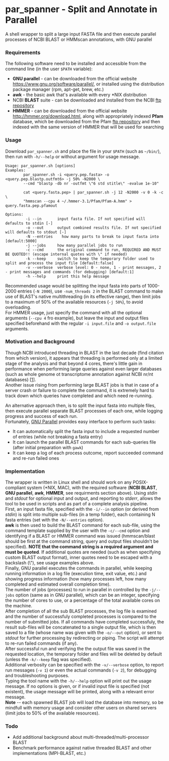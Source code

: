# par_spanner - Split and Annotate in Parallel
A shell wrapper to split a large input FASTA file and then execute parallel processes of NCBI BLAST or HMMscan annotations, with GNU parallel

### Requirements
The following software need to be installed and accessible from the command line (in the user `$PATH` variable):
* **GNU parallel** - can be downloaded from the official website <https://www.gnu.org/software/parallel/>, or installed using the distribution package manager (rpm, apt-get, brew, etc.)
* **awk** - the basic awk that's available with every \*NIX distribution
* NCBI **BLAST** suite - can be downloaded and installed from the NCBI [ftp repository](http://bit.ly/ncbiftp)
* **HMMER** - can be downloaded from the official website <http://hmmer.org/download.html>, along with appropriately indexed **Pfam** database, which be downloaded from the Pfam [ftp repository](bit.ly/pfamftp) and then indexed with the same version of HMMER that will be used for searching  


### Usage
Download `par_spanner.sh` and place the file in your `$PATH` (such as `~/bin/`), then run with `-h/--help` or without argument for usage message.
```
Usage: par_spanner.sh [options]
Examples: 
        par_spanner.sh -i <query.pep.fasta> -o <query.pep.blastp.outfmt6> -j 50% -N2000 \
        --cmd "blastp -db nr -outfmt \"6 std stitle\" -evalue 1e-10"
        
        cat <query.fasta.pep> | par_spanner.sh -j 12 -N2000 -v 0 -k -c \
        "hmmscan --cpu 4 ~/.hmmer-3.1/Pfam/Pfam-A.hmm" > query.fasta.pep.pfamout
        
Options:
         -i --in       input fasta file. If not specified will defaults to stdin [-]
         -o --out      output combined results file. If not specified will defaults to stdout [-]
         -N --entries    how many parts to break to input fasta into [default:5000]
         -j --jobs     how many parallel jobs to run
         -c --cmd      the original command to run, REQUIRED AND MUST BE QUOTED!! (escape internal quotes with \" if needed)
         -k --keep     switch to keep the temporary folder used to split and process the input file [default:false]
         -v --verbose  verbose level: 0 - none, 1 - print messages, 2 - print messages and commands (for debugging) [default:1]
         -h --help     print this help message
```
Recommended usage would be splitting the input fasta into parts of 1000-2000 entries (`-N 2000`), use `-num_threads 2` in the BLAST command to make use of BLAST's native multithreading (in its effective range), then limit jobs to a maximum of 50% of the available resources (`-j 50%`), to avoid overloading.  
For HMMER usage, just specify the command with all the optional arguments (`--cpu 4` fro example), but leave the input and output files specified beforehand with the regular `-i input.file` and `-o output.file` arguments.

### Motivation and Background
Though NCBI introduced threading in BLAST in the last decade (find citation from which version), it appears that threading is performed only at a limited stage of the analysis and that beyond 4 cores, there's little gain in performance when performing large queries against even larger databases (such as whole genome ot transcriptome annotation against NCBI nr/nt databases) [[1](http://voorloopnul.com/blog/how-to-correctly-speed-up-blast-using-num_threads/)].  
Another issue rising from performing large BLAST jobs is that in case of a server crash or failure to complete the command, it is extremely hard to track down which queries have completed and which need re-running.

An alternative approach then, is to split the input fasta into multiple files, then execute parallel separate BLAST processes of each one, while logging progress and success of each run.  
Fortunately, [GNU Parallel](https://www.gnu.org/software/parallel/parallel_tutorial.html) provides easy interface to perform such tasks:
* It can automatically split the fasta input to include a requested number of entries (while not breaking a fasta entry)
* It can launch the parallel BLAST commands for each sub-queries file (after initial preparation with `gawk`)
* It can keep a log of each process outcome, report succeeded command and re-run failed ones

### Implementation
The wrapper is written in Linux shell and should work on any POSIX-compliant system (\*NIX, MAC), with the required software (**NCBI BLAST**, **GNU parallel**, **awk**, **HMMER**, see requirments section above). Using _stdin_ and _stdout_ for optional input and output, and reporting to _stderr_, allows the tool to be used in scripts and as part of a complete analysis pipeline.  
First, an input fasta file, specified with the `-i/--in` option (or derived from _stdin_) is split into multiple sub-files (in a temp folder), each containing N fasta entries (set with the `-N/--entries` option).  
**awk** is then used to build the BLAST command for each sub-file, using the command template supplied by the user with the `-c/--cmd` option and identifying if a BLAST or HMMER command was issued (hmmscan/blast should be first at the command string, query and output files shouldn't be specified). **NOTE that the command string is a required argument and must be quoted**. If additional quotes are needed (such as when specifying custom BLAST output format), inner quotes need to be escaped with a backslash (\\"), see usage examples above.  
Finally, GNU parallel executes the commands in parallel, while keeping running information in a log file (execution time, exit value, etc.) and showing progress information (how many processes left, how many completed and estimated overall completion time).  
The number of jobs (processes) to run in parallel in controlled by the `-j/--jobs` option (same as in GNU parallel), which can be an integer, specifying the number of cores to use, or a percentage of the total available cores on the machine.  
After completion of all the sub BLAST processes, the log file is examined and the number of successfuly completed processes is compared to the number of submitted jobs. If all commands have completed successfuly, the result sub-files will be concatenated to a single output file, which is then saved to a file (whose name was given with the `-o/--out` option), or sent to _stdout_ for further processing by redirecting or piping. The script will attempt to re-run failed commands (if any).  
After successful run and verifying the the output file was saved in the requested location, the temporary folder and files will be deleted by default (unless the `-k/--keep` flag was specified).  
Additional verbosity can be specified with the `-v/--verbose` option, to report run messages (`-v 1`) or even the actual commands (`-v 2`), for debugging and troubleshooting purposes.  
Typing the tool name with the `-h/--help` option will print out the usage message. If no options is given, or if invalid input file is specified (not existent), the usage message will be printed, along with a relevant error message.  
**Note** -- each spawned BLAST job will load the database into memory, so be mindfull with memory usage and consider other users on shared servers (limit jobs to 50% of the available resources).  

### Todo
* Add additional background about multi-threaded/multi-processor BLAST
* Benchmark performance against native threaded BLAST and other implementations (MPI-BLAST, etc.)
